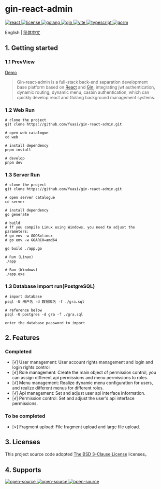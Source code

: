 # gin-react-admin

 <a href="https://github.com/facebook/react">
    <img src="https://img.shields.io/badge/react-18.2.0-brightgreen.svg" alt="react">
  </a>
  <a href="https://github.com/fuasi/gin-react-admin/blob/main/LICENSE">
    <img src="https://img.shields.io/badge/license-BSG-brightgreen.svg" alt="license">
  </a>
  <a href="https://img.shields.io/badge/golang-1.20.5-blue.svg">
    <img src="https://img.shields.io/badge/golang-1.20.5-blue.svg" alt="golang">
  </a>  
<a href="https://img.shields.io/badge/gin-1.20.5-blue.svg">
    <img src="https://img.shields.io/badge/gin-1.9.1-blue.svg" alt="gin">
  </a>
<a href="https://img.shields.io/badge/vite-4.3.9-orange.svg">
    <img src="https://img.shields.io/badge/vite-4.3.9-orange.svg" alt="vite">
  </a>
<a href="https://img.shields.io/badge/typescript-5.0.2-orange.svg">
    <img src="https://img.shields.io/badge/typescript-5.0.2-orange.svg" alt="typescript">
  </a>
<a href="https://img.shields.io/badge/gorm-1.25.1-blue.svg">
    <img src="https://img.shields.io/badge/gorm-1.25.1-blue.svg" alt="gorm">
  </a>  

English | [简体中文](./README.md)

## 1. Getting started

### 1.1 PrevView
<a href="http://117.72.33.35:7888/">Demo</a>

> Gin-react-admin is a full-stack back-end separation development base platform based on [React](https://react.dev/) and [Gin](https://gin-gonic.com), integrating jwt authentication, dynamic routing, dynamic menu, casbin authentication, which can quickly develop react and Golang background management systems.



### 1.2 Web Run
```
# clone the project
git clone https://github.com/fuasi/gin-react-admin.git

# open web catalogue
cd web

# install dependency
pnpm install

# develop
pnpm dev 

```
### 1.3 Server Run
```
# clone the project
git clone https://github.com/fuasi/gin-react-admin.git

# open server catalogue
cd server

# install dependency
go generate

# build
# ff you compile Linux using Windows, you need to adjust the parameters:
# go env -w GOOS=linux
# go env -w GOARCH=amd64

go build ./app.go

# Run (Linux)
./app

# Run (Windows)
./app.exe
```
### 1.3 Database import run(PostgreSQL)
```
# import database
psql -U 用户名 -d 数据库名 -f ./gra.sql

# reference below
psql -U postgres -d gra -f ./gra.sql

enter the database password to import
```
## 2. Features

### Completed
- [√] User management: User account rights management and login and login rights control
- [√] Role management: Create the main object of permission control, you can assign different api permissions and menu permissions to roles.
- [√] Menu management: Realize dynamic menu configuration for users, and realize different menus for different roles.
- [√] Api management: Set and adjust user api interface information.
- [√] Permission control: Set and adjust the user's api interface permissions.
### To be completed

- [×] Fragment upload: File fragment upload and large file upload.

## 3. Licenses

This project source code adopted [The BSD 3-Clause License](https://choosealicense.com/licenses/bsd-3-clause/) licenses。

## 4. Supports
<a href="https://www.jetbrains.com/community/opensource/?utm_campaign=opensource&utm_content=approved&utm_medium=email&utm_source=newsletter&utm_term=jblogo#support">
 <img src="https://resources.jetbrains.com/storage/products/company/brand/logos/jb_square.svg?_gl=1*1fzwo2p*_ga*MTQyNTQzMTA0MC4xNjkxNTU0MzA1*_ga_9J976DJZ68*MTY5NTgwNDEzMC40LjEuMTY5NTgwNjkyMi40LjAuMA..&_ga=2.3695794.346469446.1695804131-1425431040.1691554305" alt="open-source"/>
</a>
<a href="https://www.jetbrains.com/community/opensource/?utm_campaign=opensource&utm_content=approved&utm_medium=email&utm_source=newsletter&utm_term=jblogo#support">
 <img src="https://resources.jetbrains.com/storage/products/company/brand/logos/GoLand_icon.svg?_gl=1*1158lr9*_ga*MTQyNTQzMTA0MC4xNjkxNTU0MzA1*_ga_9J976DJZ68*MTY5NTgwNDEzMC40LjEuMTY5NTgwNjg4My40My4wLjA.&_ga=2.57167784.346469446.1695804131-1425431040.1691554305" alt="open-source"/>
</a>
<a href="https://www.jetbrains.com/community/opensource/?utm_campaign=opensource&utm_content=approved&utm_medium=email&utm_source=newsletter&utm_term=jblogo#support">
 <img src="https://resources.jetbrains.com/storage/products/company/brand/logos/WebStorm_icon.svg?_gl=1*fl3528*_ga*MTQyNTQzMTA0MC4xNjkxNTU0MzA1*_ga_9J976DJZ68*MTY5NTgwNDEzMC40LjEuMTY5NTgwNjkxNi4xMC4wLjA.&_ga=2.57167784.346469446.1695804131-1425431040.1691554305" alt="open-source"/>
</a>

